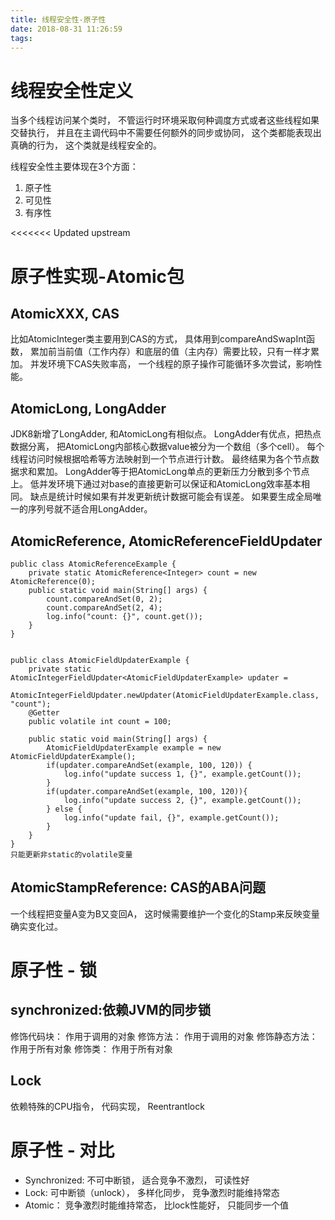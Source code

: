 ```yaml
---
title: 线程安全性-原子性
date: 2018-08-31 11:26:59
tags:
---
```


# 线程安全性定义

当多个线程访问某个类时， 不管运行时环境采取何种调度方式或者这些线程如果交替执行， 并且在主调代码中不需要任何额外的同步或协同， 这个类都能表现出真确的行为， 这个类就是线程安全的。

线程安全性主要体现在3个方面：
1. 原子性
2. 可见性
3. 有序性

<<<<<<< Updated upstream
# 原子性实现-Atomic包

## AtomicXXX, CAS 

比如AtomicInteger类主要用到CAS的方式， 具体用到compareAndSwapInt函数， 累加前当前值（工作内存）和底层的值（主内存）需要比较，只有一样才累加。  并发环境下CAS失败率高， 一个线程的原子操作可能循环多次尝试，影响性能。  	


## AtomicLong, LongAdder

JDK8新增了LongAdder, 和AtomicLong有相似点。 LongAdder有优点，把热点数据分离， 把AtomicLong内部核心数据value被分为一个数组（多个cell）。 每个线程访问时候根据哈希等方法映射到一个节点进行计数。 最终结果为各个节点数据求和累加。 LongAdder等于把AtomicLong单点的更新压力分散到多个节点上。 低并发环境下通过对base的直接更新可以保证和AtomicLong效率基本相同。
缺点是统计时候如果有并发更新统计数据可能会有误差。 如果要生成全局唯一的序列号就不适合用LongAdder。

## AtomicReference, AtomicReferenceFieldUpdater

	public class AtomicReferenceExample {
    	private static AtomicReference<Integer> count = new AtomicReference(0);
    	public static void main(String[] args) {
        	count.compareAndSet(0, 2);
        	count.compareAndSet(2, 4);
        	log.info("count: {}", count.get());
    	}
	}


	public class AtomicFieldUpdaterExample {
    	private static AtomicIntegerFieldUpdater<AtomicFieldUpdaterExample> updater =
            AtomicIntegerFieldUpdater.newUpdater(AtomicFieldUpdaterExample.class, "count");
    	@Getter
    	public volatile int count = 100;

    	public static void main(String[] args) {
        	AtomicFieldUpdaterExample example = new AtomicFieldUpdaterExample();
        	if(updater.compareAndSet(example, 100, 120)) {
            	log.info("update success 1, {}", example.getCount());
        	}
        	if(updater.compareAndSet(example, 100, 120)){
            	log.info("update success 2, {}", example.getCount());
        	} else {
            	log.info("update fail, {}", example.getCount());
        	}
    	}
	}
	只能更新非static的volatile变量


## AtomicStampReference: CAS的ABA问题

一个线程把变量A变为B又变回A， 这时候需要维护一个变化的Stamp来反映变量确实变化过。

# 原子性 - 锁

## synchronized:依赖JVM的同步锁

修饰代码块： 作用于调用的对象
修饰方法： 作用于调用的对象
修饰静态方法： 作用于所有对象
修饰类： 作用于所有对象

## Lock
依赖特殊的CPU指令， 代码实现， Reentrantlock

# 原子性 - 对比

* Synchronized: 不可中断锁， 适合竞争不激烈， 可读性好
* Lock: 可中断锁（unlock）， 多样化同步， 竞争激烈时能维持常态
* Atomic： 竞争激烈时能维持常态， 比lock性能好， 只能同步一个值

